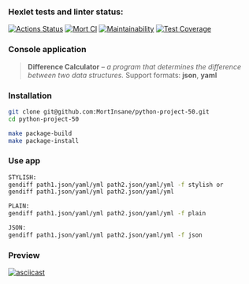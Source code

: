 ### Hexlet tests and linter status:
[![Actions Status](https://github.com/MortInsane/python-project-50/workflows/hexlet-check/badge.svg)](https://github.com/MortInsane/python-project-50/actions)
[![Mort CI](https://github.com/MortInsane/python-project-50/actions/workflows/mort-CI.yml/badge.svg)](https://github.com/MortInsane/python-project-50/actions/workflows/mort-CI.yml)
[![Maintainability](https://api.codeclimate.com/v1/badges/5230ddf9afc45b8235c3/maintainability)](https://codeclimate.com/github/MortInsane/python-project-50/maintainability)
[![Test Coverage](https://api.codeclimate.com/v1/badges/5230ddf9afc45b8235c3/test_coverage)](https://codeclimate.com/github/MortInsane/python-project-50/test_coverage)

### Console application
> **Difference Calculator** – *a program that determines the difference between two data structures.*
Support formats: **json**, **yaml**

### Installation
```bash
git clone git@github.com:MortInsane/python-project-50.git
cd python-project-50

make package-build
make package-install
```

### Use app
```bash
STYLISH:
gendiff path1.json/yaml/yml path2.json/yaml/yml -f stylish or
gendiff path1.json/yaml/yml path2.json/yaml/yml

PLAIN:
gendiff path1.json/yaml/yml path2.json/yaml/yml -f plain

JSON:
gendiff path1.json/yaml/yml path2.json/yaml/yml -f json
```

### Preview
[![asciicast](https://asciinema.org/a/547313.svg)](https://asciinema.org/a/547313)